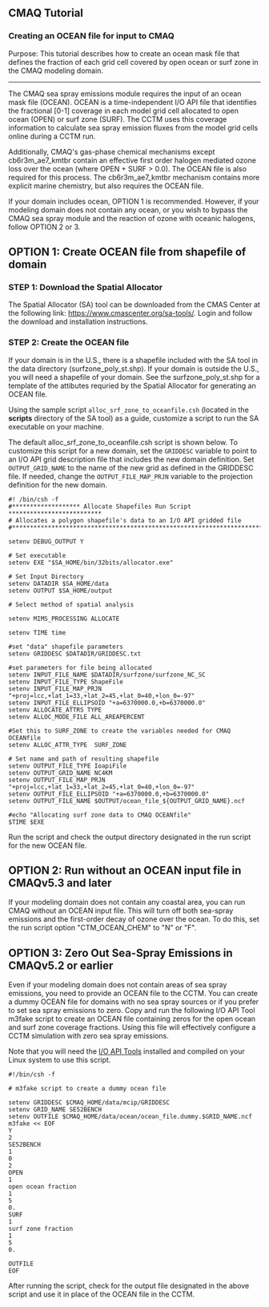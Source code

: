 ## CMAQ Tutorial ##
### Creating an OCEAN file for input to CMAQ ###
Purpose: This tutorial describes how to create an ocean mask file that defines the fraction of each grid cell covered by open ocean or surf zone in the CMAQ modeling domain.


------------

The CMAQ sea spray emissions module requires the input of an ocean mask file (OCEAN). OCEAN is a time-independent I/O API file that identifies the fractional [0-1] coverage in each model grid cell allocated to open ocean (OPEN) or surf zone (SURF). The CCTM uses this coverage information to calculate sea spray emission fluxes from the model grid cells online during a CCTM run.

Additionally, CMAQ's gas-phase chemical mechanisms except cb6r3m_ae7_kmtbr contain an effective first order halogen mediated ozone loss  over the ocean (where OPEN + SURF > 0.0). The OCEAN file is also required for this process. The cb6r3m_ae7_kmtbr mechanism contains more explicit marine chemistry, but also requires the OCEAN file.

If your domain includes ocean, OPTION 1 is recommended. However, if your modeling domain does not contain any ocean, or you wish to bypass the CMAQ sea spray module and the reaction of ozone with oceanic halogens, follow OPTION 2 or 3.  

## OPTION 1: Create OCEAN file from shapefile of domain

### STEP 1: Download the Spatial Allocator</strong>

The Spatial Allocator (SA) tool can be downloaded from the CMAS Center at the following link: https://www.cmascenter.org/sa-tools/. Login and follow the download and installation instructions.

### STEP 2: Create the OCEAN file

If your domain is in the U.S., there is a shapefile included with the SA tool in the data directory (surfzone_poly_st.shp). If your domain is outside the U.S., you will need a shapefile of your domain. See the surfzone_poly_st.shp for a template of the attibutes requried by the Spatial Allocator for generating an OCEAN file.

Using the sample script `alloc_srf_zone_to_oceanfile.csh` (located in the **scripts** directory of the SA tool) as a guide, customize a script to run the SA executable on your machine.

The default alloc_srf_zone_to_oceanfile.csh script is shown below. To customize this script for a new domain, set the `GRIDDESC` variable to point to an I/O API grid description file that includes the new domain definition. Set `OUTPUT_GRID_NAME` to the name of the new grid as defined in the GRIDDESC file. If needed, change the `OUTPUT_FILE_MAP_PRJN` variable to the projection definition for the new domain.

```
#! /bin/csh -f
#******************* Allocate Shapefiles Run Script **************************
# Allocates a polygon shapefile's data to an I/O API gridded file
#*****************************************************************************

setenv DEBUG_OUTPUT Y

# Set executable
setenv EXE "$SA_HOME/bin/32bits/allocator.exe"

# Set Input Directory
setenv DATADIR $SA_HOME/data
setenv OUTPUT $SA_HOME/output

# Select method of spatial analysis

setenv MIMS_PROCESSING ALLOCATE

setenv TIME time

#set "data" shapefile parameters
setenv GRIDDESC $DATADIR/GRIDDESC.txt

#set parameters for file being allocated
setenv INPUT_FILE_NAME $DATADIR/surfzone/surfzone_NC_SC
setenv INPUT_FILE_TYPE ShapeFile
setenv INPUT_FILE_MAP_PRJN "+proj=lcc,+lat_1=33,+lat_2=45,+lat_0=40,+lon_0=-97"
setenv INPUT_FILE_ELLIPSOID "+a=6370000.0,+b=6370000.0"
setenv ALLOCATE_ATTRS TYPE
setenv ALLOC_MODE_FILE ALL_AREAPERCENT

#Set this to SURF_ZONE to create the variables needed for CMAQ OCEANfile
setenv ALLOC_ATTR_TYPE  SURF_ZONE

# Set name and path of resulting shapefile
setenv OUTPUT_FILE_TYPE IoapiFile
setenv OUTPUT_GRID_NAME NC4KM
setenv OUTPUT_FILE_MAP_PRJN "+proj=lcc,+lat_1=33,+lat_2=45,+lat_0=40,+lon_0=-97"
setenv OUTPUT_FILE_ELLIPSOID "+a=6370000.0,+b=6370000.0"
setenv OUTPUT_FILE_NAME $OUTPUT/ocean_file_${OUTPUT_GRID_NAME}.ncf

#echo "Allocating surf zone data to CMAQ OCEANfile"
$TIME $EXE
```

Run the script and check the output directory designated in the run script for the new OCEAN file.

## OPTION 2: Run without an OCEAN input file in CMAQv5.3 and later
If your modeling domain does not contain any coastal area, you can run CMAQ without an OCEAN input file. This will turn off both sea-spray emissions and the first-order decay of ozone over the ocean. To do this, set the run script option "CTM_OCEAN_CHEM" to "N" or "F". 

## OPTION 3: Zero Out Sea-Spray Emissions in CMAQv5.2 or earlier

Even if your modeling domain does not contain areas of sea spray emissions, you need to provide an OCEAN file to the CCTM. You can create a dummy OCEAN file for domains with no sea spray sources or if you prefer to set sea spray emissions to zero. Copy and run the following I/O API Tool m3fake script to create an OCEAN file containing zeros for the open ocean and surf zone coverage fractions. Using this file will effectively configure a CCTM simulation with zero sea spray emissions.  

Note that you will need the [I/O API Tools](www.cmascenter.org/ioapi) installed and compiled on your Linux system to use this script.

```
#!/bin/csh -f

# m3fake script to create a dummy ocean file

setenv GRIDDESC $CMAQ_HOME/data/mcip/GRIDDESC
setenv GRID_NAME SE52BENCH
setenv OUTFILE $CMAQ_HOME/data/ocean/ocean_file.dummy.$GRID_NAME.ncf
m3fake << EOF
Y
2
SE52BENCH
1
0
2
OPEN
1
open ocean fraction 
1
5
0.
SURF
1
surf zone fraction
1
5
0.

OUTFILE
EOF
```

After running the script, check for the output file designated in the above script and use it in place of the OCEAN file in the CCTM.
